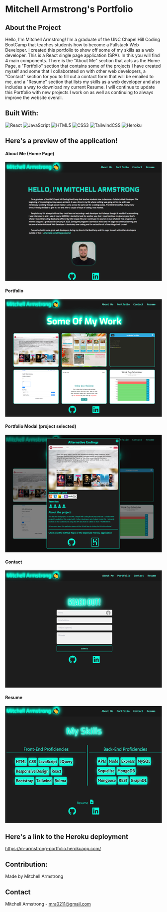 # Mitchell Armstrong's Portfolio

## About the Project
Hello, I'm Mitchell Armstrong! I'm a graduate of the UNC Chapel Hill Coding BootCamp that teaches students how to become a Fullstack Web Developer. I created this portfolio to show off some of my skills as a web developer. This is a React single page application (SPA). In this you will find 4 main components. There is the "About Me" section that acts as the Home Page, a "Portfolio" section that contains some of the projects I have created myself and some that I collaborated on with other web developers, a "Contact" section for you to fill out a contact form that will be emailed to me, and a "Resume" section that lists my skills as a web developer and also includes a way to download my current Resume. I will continue to update this Portfolio with new projects I work on as well as continuing to always improve the website overall. 

## Built With: 
![React](https://img.shields.io/badge/react-%23323330.svg?style=for-the-badge&logo=react&logoColor=#149eca)
![JavaScript](https://img.shields.io/badge/javascript-%23323330.svg?style=for-the-badge&logo=javascript&logoColor=%23F7DF1E)
![HTML5](https://img.shields.io/badge/html5-%23E34F26.svg?style=for-the-badge&logo=html5&logoColor=white)
![CSS3](https://img.shields.io/badge/css3-%231572B6.svg?style=for-the-badge&logo=css3&logoColor=white)
![TailwindCSS](https://img.shields.io/badge/tailwind-%23323330.svg?style=for-the-badge&logo=tailwindcss&logoColor=#149eca)
![Heroku](https://img.shields.io/badge/Heroku-9475b8?style=for-the-badge&logo=heroku&logoColor=white)

## Here's a preview of the application!
#### About Me (Home Page)
![](src/assets/images/Preview/professional-portfolio-About-Me.PNG)

#### Portfolio
![](src/assets/images/Preview/professional-portfolio-Portfolio.PNG)

#### Portfolio Modal (project selected)
![](src/assets/images/Preview/professional-portfolio-Portfolio-Modal.PNG)

#### Contact
![](src/assets/images/Preview/professional-portfolio-Contact.PNG)

#### Resume
![](src/assets/images/Preview/professional-portfolio-Resume.PNG)

## Here's a link to the Heroku deployment
https://m-armstrong-portfolio.herokuapp.com/

## Contribution:
Made by Mitchell Armstrong

## Contact
Mitchell Armstrong - mra0211@gmail.com
